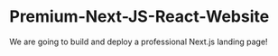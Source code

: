 # Premium-Next-JS-React-Website
We are going to build and deploy a professional Next.js landing page!
